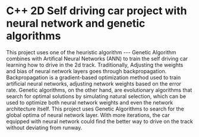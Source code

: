 # C++ 2D Self driving car project with neural network and genetic algorithms
This project uses one of the heuristic algorithm --- Genetic Algorithm combines with Artifical Neural Networks (ANN) to train the self driving car learning how to drive in the 2d track. Traditionally, Adjusting the weights and bias of neural network layers goes through backpropagation. Backpropagation is a gradient-based optimization method used to train artificial neural networks, adjusting network weights based on the error rate.
Genetic algorithms, on the other hand, are evolutionary algorithms that search for optimal solutions by simulating natural selection, which can be used to optimize both neural network weights and even the network architecture itself.
This project uses Genetic Algorithms to search for the global optima of neural network layer. With more iterations, the car equipped with neural network could find the better way to drive on the track without deviating from runway.
